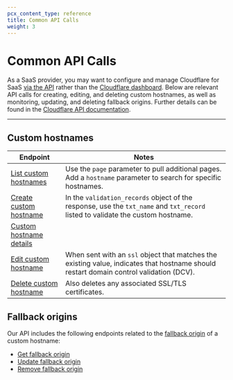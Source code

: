 ```yaml
---
pcx_content_type: reference
title: Common API Calls
weight: 3
---
```


# Common API Calls

As a SaaS provider, you may want to configure and manage Cloudflare for SaaS [via the API](/api/) rather than the [Cloudflare dashboard](https://dash.cloudflare.com/). Below are relevant API calls for creating, editing, and deleting custom hostnames, as well as monitoring, updating, and deleting fallback origins. Further details can be found in the [Cloudflare API documentation](/api/).

---

## Custom hostnames

| Endpoint                                                                                                                                 | Notes                                                                                                                                   |
| ---------------------------------------------------------------------------------------------------------------------------------------- | --------------------------------------------------------------------------------------------------------------------------------------- |
| [List custom hostnames](/api/operations/custom-hostname-for-a-zone-list-custom-hostnames)                                    | Use the `page` parameter to pull additional pages. Add a `hostname` parameter to search for specific hostnames.                         |
| [Create custom hostname](/api/operations/custom-hostname-for-a-zone-create-custom-hostname)                                  | In the `validation_records` object of the response, use the `txt_name` and `txt_record` listed  to validate the custom hostname. |
| [Custom hostname details](/api/operations/custom-hostname-for-a-zone-custom-hostname-details)                                |
| [Edit custom hostname](/api/operations/custom-hostname-for-a-zone-edit-custom-hostname)                                      | When sent with an `ssl` object that matches the existing value, indicates that hostname should restart domain control validation (DCV). |
| [Delete custom hostname](/api/operations/custom-hostname-for-a-zone-delete-custom-hostname-(-and-any-issued-ssl-certificates)) | Also deletes any associated SSL/TLS certificates.                                                                                       |

## Fallback origins

Our API includes the following endpoints related to the [fallback origin](/cloudflare-for-platforms/cloudflare-for-saas/start/getting-started/#step-1--create-fallback-origin-and-cname-target) of a custom hostname:

- [Get fallback origin](/api/operations/custom-hostname-fallback-origin-for-a-zone-get-fallback-origin-for-custom-hostnames)
- [Update fallback origin](/api/operations/custom-hostname-fallback-origin-for-a-zone-update-fallback-origin-for-custom-hostnames)
- [Remove fallback origin](/api/operations/custom-hostname-fallback-origin-for-a-zone-delete-fallback-origin-for-custom-hostnames)
